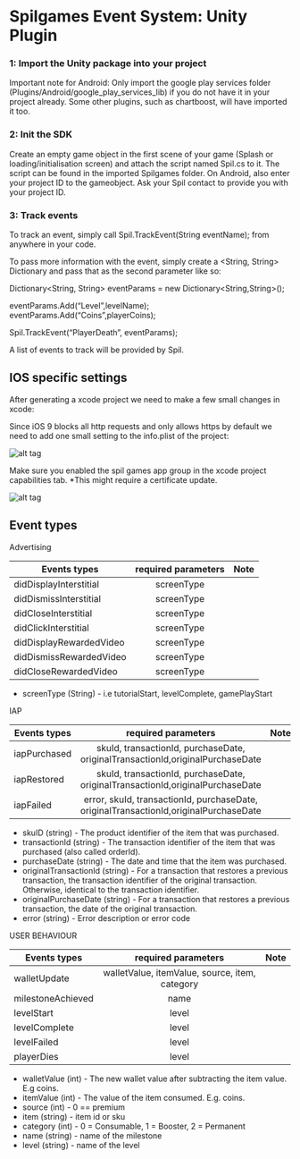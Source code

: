 <h1>Spilgames Event System: Unity Plugin</h1>

<h3>1: Import the Unity package into your project</h3>

Important note for Android: Only import the google play services folder (Plugins/Android/google_play_services_lib) if you do not have it in your project already. Some other plugins, such as chartboost, will have imported it too.

<h3>2: Init the SDK</h3>

Create an empty game object in the first scene of your game (Splash or loading/initialisation screen) and attach the script named Spil.cs to it. The script can be found in the imported Spilgames folder. On Android, also enter your project ID to the gameobject. Ask your Spil contact to provide you with your project ID.

<h3>3: Track events</h3>

To track an event, simply call Spil.TrackEvent(String eventName); from anywhere in your code.

To pass more information with the event, simply create a <String, String> Dictionary and pass that as the second parameter like so:

Dictionary<String, String> eventParams = new Dictionary<String,String>();

eventParams.Add(“Level”,levelName);
eventParams.Add(“Coins”,playerCoins);

Spil.TrackEvent(“PlayerDeath”, eventParams);

A list of events to track will be provided by Spil.


<h2>IOS specific settings</h2>


After generating a xcode project we need to make a few small changes in xcode:

Since iOS 9 blocks all http requests and only allows https by default we need to add one small setting to the info.plist of the project:

![alt tag](http://www.strongerthanfiction.com/img/integration.png)

Make sure you enabled the spil games app group in the xcode project capabilities tab. *This might require a certificate update. 

![alt tag](http://www.strongerthanfiction.com/img/integration2.png)


<h2>Event types</h2>

Advertising

| Events types                | required parameters                                                              | Note  |
| --------------------------  |:--------------------------------------------------------------------------------:| -----:|
| didDisplayInterstitial      | screenType                                                                       |       |
| didDismissInterstitial      | screenType               |                                                               |
| didCloseInterstitial        | screenType               |                                                               |
| didClickInterstitial        | screenType               |                                                               |
| didDisplayRewardedVideo     | screenType               |                                                               |
| didDismissRewardedVideo     | screenType               |                                                               |
| didCloseRewardedVideo       | screenType               |                                                               |


* screenType (String) - i.e tutorialStart, levelComplete, gamePlayStart



IAP

| Events types                | required parameters                                                              | Note |
| --------------------------  |:--------------------------------------------------------------------------------:| -----:|
| iapPurchased                | skuId, transactionId, purchaseDate, originalTransactionId,originalPurchaseDate                    |                                                               |
| iapRestored                 | skuId, transactionId, purchaseDate, originalTransactionId,originalPurchaseDate            |                                                               |
| iapFailed                   | error, skuId, transactionId, purchaseDate, originalTransactionId,originalPurchaseDate               
* skuID (string) - The product identifier of the item that was purchased.
* transactionId (string) - The transaction identifier of the item that was purchased (also called orderId).
* purchaseDate (string) - The date and time that the item was purchased.
* originalTransactionId (string) - For a transaction that restores a previous transaction, the transaction identifier of the original transaction. Otherwise, identical to the transaction identifier.
* originalPurchaseDate (string) - For a transaction that restores a previous transaction, the date of the original transaction.
* error (string) - Error description or error code



USER BEHAVIOUR

| Events types                | required parameters                                                              | Note |
| --------------------------  |:--------------------------------------------------------------------------------:| -----:|
| walletUpdate                | walletValue, itemValue, source, item, category                    |                               |
| milestoneAchieved           | name                                                                             |      |    
| levelStart                  | level                                                                             |    |      
| levelComplete                  | level                                                                             |    |  
| levelFailed                  | level                                                                             |    |    
| playerDies                  | level                                                                             |    |    

* walletValue (int) - The new wallet value after subtracting the item value. E.g coins.
* itemValue (int) - The value of the item consumed. E.g. coins.
* source (int) - 0 == premium
* item (string) - item id or sku
* category (int) - 0 = Consumable, 1 = Booster, 2 = Permanent
* name (string) - name of the milestone
* level (string) - name of the level


